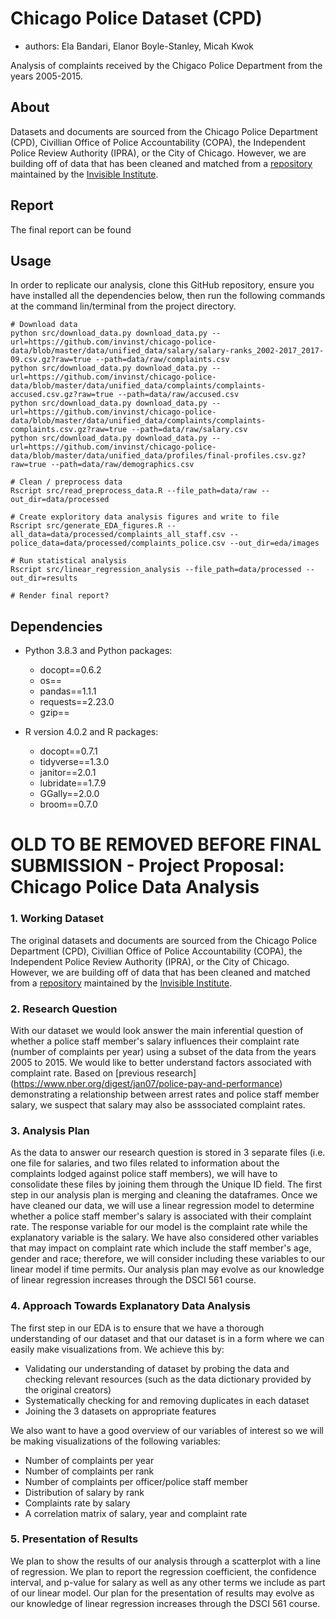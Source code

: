 # Chicago Police Dataset (CPD)

- authors: Ela Bandari, Elanor Boyle-Stanley, Micah Kwok

Analysis of complaints received by the Chigaco Police Department from the years 2005-2015. 

## About
Datasets and documents are sourced from the Chicago Police Department (CPD), Civillian Office of Police Accountability (COPA), the Independent Police Review Authority (IPRA), or the City of Chicago. However, we are building off of data that has been cleaned and matched from a [repository](https://github.com/invinst/chicago-police-data) maintained by the [Invisible Institute](https://invisible.institute/introduction). 

## Report
The final report can be found <link to final report>

## Usage
In order to replicate our analysis, clone this GitHub repository, ensure you have installed all the dependencies below, then run the following commands at the command lin/terminal from the project directory. 

```
# Download data
python src/download_data.py download_data.py --url=https://github.com/invinst/chicago-police-data/blob/master/data/unified_data/salary/salary-ranks_2002-2017_2017-09.csv.gz?raw=true --path=data/raw/complaints.csv
python src/download_data.py download_data.py --url=https://github.com/invinst/chicago-police-data/blob/master/data/unified_data/complaints/complaints-accused.csv.gz?raw=true --path=data/raw/accused.csv
python src/download_data.py download_data.py --url=https://github.com/invinst/chicago-police-data/blob/master/data/unified_data/complaints/complaints-complaints.csv.gz?raw=true --path=data/raw/salary.csv
python src/download_data.py download_data.py --url=https://github.com/invinst/chicago-police-data/blob/master/data/unified_data/profiles/final-profiles.csv.gz?raw=true --path=data/raw/demographics.csv

# Clean / preprocess data
Rscript src/read_preprocess_data.R --file_path=data/raw --out_dir=data/processed

# Create exploritory data analysis figures and write to file
Rscript src/generate_EDA_figures.R --all_data=data/processed/complaints_all_staff.csv --police_data=data/processed/complaints_police.csv --out_dir=eda/images

# Run statistical analysis 
Rscript src/linear_regression_analysis --file_path=data/processed --out_dir=results

# Render final report?
```

## Dependencies
- Python 3.8.3 and Python packages:
    - docopt==0.6.2
    - os==
    - pandas==1.1.1
    - requests==2.23.0
    - gzip==

- R version 4.0.2 and R packages:
    - docopt==0.7.1
    - tidyverse==1.3.0
    - janitor==2.0.1
    - lubridate==1.7.9 
    - GGally==2.0.0
    - broom==0.7.0


# OLD TO BE REMOVED BEFORE FINAL SUBMISSION - Project Proposal: Chicago Police Data Analysis

### 1. Working Dataset

The original datasets and documents are sourced from the Chicago Police Department (CPD), Civillian Office of Police Accountability (COPA), the Independent Police Review Authority (IPRA), or the City of Chicago. However, we are building off of data that has been cleaned and matched from a [repository](https://github.com/invinst/chicago-police-data) maintained by the [Invisible Institute](https://invisible.institute/introduction). 

### 2. Research Question

With our dataset we would look answer the main inferential question of whether a police staff member's salary influences their complaint rate (number of complaints per year) using a subset of the data from the years 2005 to 2015. We would like to better understand factors associated with complaint rate. Based on [previous research] (https://www.nber.org/digest/jan07/police-pay-and-performance) demonstrating a relationship between arrest rates and police staff member salary, we suspect that salary may also be asssociated complaint rates.

### 3. Analysis Plan

As the data to answer our research question is stored in 3 separate files (i.e. one file for salaries, and two files related to information about the complaints lodged against police staff members), we will have to consolidate these files by joining them through the Unique ID field. The first step in our analysis plan is merging and cleaning the dataframes. Once we have cleaned our data, we will use a linear regression model to determine whether a police staff member's salary is associated with their complaint rate. The response variable for our model is the complaint rate while the explanatory variable is the salary. We have also considered other variables that may impact on complaint rate which include the staff member's age, gender and race; therefore, we will consider including these variables to our linear model if time permits. Our analysis plan may evolve as our knowledge of linear regression increases through the DSCI 561 course.    

### 4. Approach Towards Explanatory Data Analysis 

The first step in our EDA is to ensure that we have a thorough understanding of our dataset and that our dataset is in a form where we can easily make visualizations from. We achieve this by: 
- Validating our understanding of dataset by probing the data and checking relevant resources (such as the data dictionary provided by the original creators)
- Systematically checking for and removing duplicates in each dataset
- Joining the 3 datasets on appropriate features  


We also want to have a good overview of our variables of interest so we will be making visualizations of the following variables:
- Number of complaints per year 
- Number of complaints per rank 
- Number of complaints per officer/police staff member 
- Distribution of salary by rank  
- Complaints rate by salary
- A correlation matrix of salary, year and complaint rate 

### 5. Presentation of Results

We plan to show the results of our analysis through a scatterplot with a line of regression. We plan to report the regression coefficient, the confidence interval, and p-value for salary as well as any other terms we include as part of our linear model. Our plan for the presentation of results may evolve as our knowledge of linear regression increases through the DSCI 561 course.    

